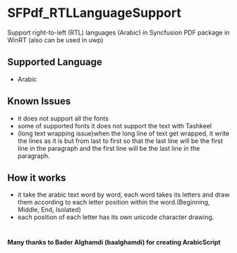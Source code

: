 # SFPdf_RTLLanguageSupport
Support right-to-left (RTL) languages (Arabic) in Syncfusion PDF package in WinRT (also can be used in uwp)

## Supported Language
- Arabic

## Known Issues
- it does not support all the fonts
- some of supported fonts it does not support the text with Tashkeel
- (long text wrapping issue)when the long line of text get wrapped, it write the lines as it is but from last to first so that the last line will be the first line in the paragraph and the first line will be the last line in the paragraph.

## How it works
- it take the arabic text word by word, each word takes its letters and draw them according to each letter position within the word.(Beginning, Middle, End, Isolated)
- each position of each letter has its own unicode character drawing.

#

#### Many thanks to Bader Alghamdi (baalghamdi) for creating ArabicScript